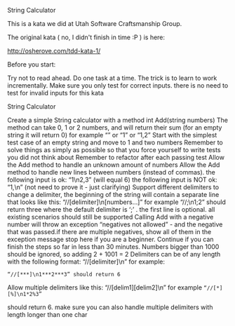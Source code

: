String Calculator

This is a kata we did at Utah Software Craftsmanship Group.

The original kata ( no, I didn't finish in time :P ) is here:

http://osherove.com/tdd-kata-1/

Before you start:
 

Try not to read ahead.
Do one task at a time. The trick is to learn to work incrementally.
Make sure you only test for correct inputs. there is no need to test for invalid inputs for this kata
 

String Calculator

Create a simple String calculator with a method int Add(string numbers)
The method can take 0, 1 or 2 numbers, and will return their sum (for an empty string it will return 0) for example “” or “1” or “1,2”
Start with the simplest test case of an empty string and move to 1 and two numbers
Remember to solve things as simply as possible so that you force yourself to write tests you did not think about
Remember to refactor after each passing test
Allow the Add method to handle an unknown amount of numbers
Allow the Add method to handle new lines between numbers (instead of commas).
the following input is ok:  “1\n2,3”  (will equal 6)
the following input is NOT ok:  “1,\n” (not need to prove it - just clarifying)
Support different delimiters
to change a delimiter, the beginning of the string will contain a separate line that looks like this:   “//[delimiter]\n[numbers…]” for example “//;\n1;2” should return three where the default delimiter is ‘;’ .
the first line is optional. all existing scenarios should still be supported
Calling Add with a negative number will throw an exception “negatives not allowed” - and the negative that was passed.if there are multiple negatives, show all of them in the exception message
stop here if you are a beginner. Continue if you can finish the steps so far in less than 30 minutes.
Numbers bigger than 1000 should be ignored, so adding 2 + 1001  = 2
Delimiters can be of any length with the following format:  “//[delimiter]\n” for example: 
```
“//[***]\n1***2***3” should return 6
```
Allow multiple delimiters like this:  “//[delim1][delim2]\n” for example 
`“//[*][%]\n1*2%3”`

 should return 6.
make sure you can also handle multiple delimiters with length longer than one char
